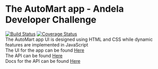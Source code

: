 # The AutoMart app - Andela Developer Challenge
[![Build Status](https://travis-ci.org/kingsley-einstein/AutoMart.svg?branch=develop)](https://travis-ci.org/kingsley-einstein/AutoMart) [![Coverage Status](https://coveralls.io/repos/github/kingsley-einstein/AutoMart/badge.svg?branch=back-end)](https://coveralls.io/github/kingsley-einstein/AutoMart?branch=back-end) \
The AutoMart app UI is designed using HTML and CSS while dynamic features are implemented in JavaScript \
The UI for the app can be found [Here](https://kingsley-einstein.github.io/AutoMart/UI/views) \
The API can be found [Here](https://automart-andela.herokuapp.com/api/v1) \
Docs for the API can be found [Here](https://automart-andela.herokuapp.com/api/v1/docs)